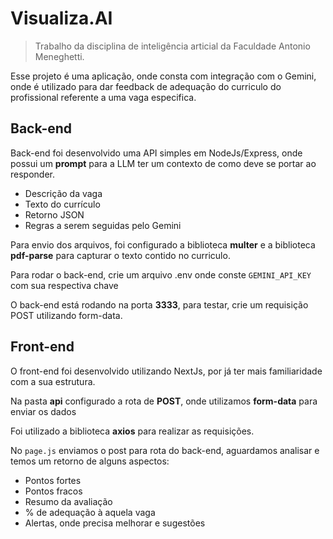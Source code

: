 # Visualiza.AI

> Trabalho da disciplina de inteligência articial da Faculdade Antonio Meneghetti.

Esse projeto é uma aplicação, onde consta com integração com o Gemini, onde é utilizado para dar feedback de adequação do curriculo do profissional referente a uma vaga especifica.

## Back-end

Back-end foi desenvolvido uma API simples em NodeJs/Express, onde possui um **prompt** para a LLM ter um contexto de como deve se portar ao responder.

- Descrição da vaga
- Texto do currículo
- Retorno JSON
- Regras a serem seguidas pelo Gemini

Para envio dos arquivos, foi configurado a biblioteca **multer** e a biblioteca **pdf-parse** para capturar o texto contido no curriculo.

Para rodar o back-end, crie um arquivo .env onde conste `GEMINI_API_KEY` com sua respectiva chave

O back-end está rodando na porta **3333**, para testar, crie um requisição POST utilizando form-data.

## Front-end

O front-end foi desenvolvido utilizando NextJs, por já ter mais familiaridade com a sua estrutura.

Na pasta **api** configurado a rota de **POST**, onde utilizamos **form-data** para enviar os dados

Foi utilizado a biblioteca  **axios** para realizar as requisições.

No `page.js` enviamos o post para rota do back-end, aguardamos analisar e temos um retorno de alguns aspectos:

- Pontos fortes
- Pontos fracos
- Resumo da avaliação
- % de adequação à aquela vaga
- Alertas, onde precisa melhorar e sugestões